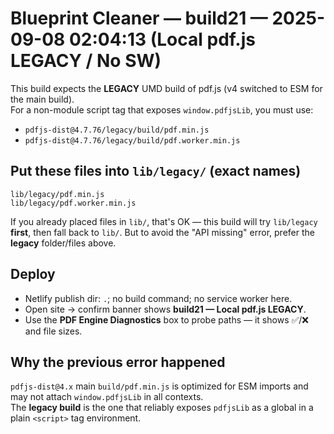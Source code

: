 # Blueprint Cleaner — build21 — 2025-09-08 02:04:13 (Local pdf.js LEGACY / No SW)

This build expects the **LEGACY** UMD build of pdf.js (v4 switched to ESM for the main build).  
For a non-module script tag that exposes `window.pdfjsLib`, you must use:
- `pdfjs-dist@4.7.76/legacy/build/pdf.min.js`
- `pdfjs-dist@4.7.76/legacy/build/pdf.worker.min.js`

## Put these files into `lib/legacy/` (exact names)

```
lib/legacy/pdf.min.js
lib/legacy/pdf.worker.min.js
```

If you already placed files in `lib/`, that's OK — this build will try `lib/legacy` **first**, then fall back to `lib/`.
But to avoid the "API missing" error, prefer the **legacy** folder/files above.

## Deploy
- Netlify publish dir: `.`; no build command; no service worker here.
- Open site → confirm banner shows **build21 — Local pdf.js LEGACY**.
- Use the **PDF Engine Diagnostics** box to probe paths — it shows ✅/❌ and file sizes.

## Why the previous error happened
`pdfjs-dist@4.x` main `build/pdf.min.js` is optimized for ESM imports and may not attach `window.pdfjsLib` in all contexts.  
The **legacy build** is the one that reliably exposes `pdfjsLib` as a global in a plain `<script>` tag environment.
